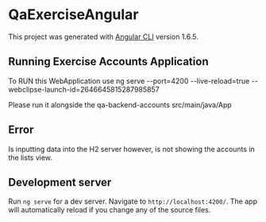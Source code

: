 # QaExerciseAngular

This project was generated with [Angular CLI](https://github.com/angular/angular-cli) version 1.6.5.

## Running Exercise Accounts Application

To RUN this WebApplication use ng serve --port=4200 --live-reload=true --webclipse-launch-id=2646645815287985857

Please run it alongside the qa-backend-accounts src/main/java/App

## Error

Is inputting data into the H2 server however, is not showing the accounts in the lists view.

## Development server

Run `ng serve` for a dev server. Navigate to `http://localhost:4200/`. The app will automatically reload if you change any of the source files.
